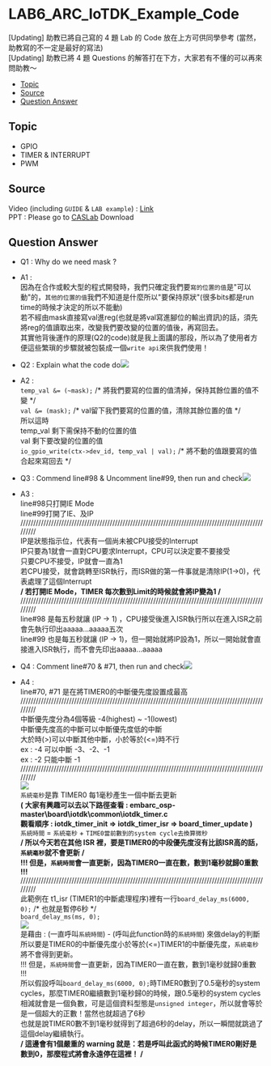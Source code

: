 # LAB6_ARC_IoTDK_Example_Code
[Updating] 助教已將自己寫的 4 題 Lab 的 Code 放在上方可供同學參考 (當然，助教寫的不一定是最好的寫法)  
[Updating] 助教已將 4 題 Questions 的解答打在下方，大家若有不懂的可以再來問助教～
* [Topic](#topic)
* [Source](#source)
* [Question Answer](#question-answer)
## Topic
* GPIO
* TIMER & INTERRUPT
* PWM
## Source
Video (including `GUIDE` & `LAB example`) : [Link](https://www.youtube.com/playlist?list=PLtOgiVU90A6_jJ7KYYybvQ1WFFaivElLi)  
PPT : Please go to [CASLab](https://caslab.ee.ncku.edu.tw/dokuwiki/course:co:109) Download
## Question Answer
* Q1 : Why do we need mask ?
* A1 :  
因為在合作或較大型的程式開發時，我們只確定我們要`寫的位置的值`是"可以動"的，`其他的位置的值`我們不知道是什麼所以"要保持原狀"(很多bits都是run time的時候才決定的所以不能動)  
若不經由mask直接寫val進reg(也就是將val寫進腳位的輸出資訊)的話，須先將reg的值讀取出來，改變我們要改變的位置的值後，再寫回去。  
其實他背後運作的原理(Q2的code)就是我上面講的那段，所以為了使用者方便這些繁瑣的步驟就被包裝成一個`write api`來供我們使用！  
  
* Q2 : Explain what the code do![](https://i.imgur.com/hIDovxP.png)
* A2 :  
`temp_val &= (~mask);` /\* 將我們要寫的位置的值清掉，保持其餘位置的值不變 \*/  
`val &= (mask);` /\* val留下我們要寫的位置的值，清除其餘位置的值 \*/  
所以這時  
temp_val 剩下需保持不動的位置的值  
val 剩下要改變的位置的值  
`io_gpio_write(ctx->dev_id, temp_val | val);` /\* 將不動的值跟要寫的值合起來寫回去 \*/  
  
* Q3 : Commend line#98 & Uncomment line#99, then run and check![](https://i.imgur.com/P8f2Ea5.png)
* A3 :  
line#98只打開IE Mode  
line#99打開了IE、及IP  
/////////////////////////////////////////////////////////////////////////////////////////////////////  
IP是狀態指示位，代表有一個尚未被CPU接受的Interrupt  
IP只要為1就會一直對CPU要求Interrupt，CPU可以決定要不要接受  
只要CPU不接受，IP就會一直為1  
若CPU接受，就會跳轉至ISR執行，而ISR做的第一件事就是清除IP(1->0)，代表處理了這個Interrupt  
**/ 若打開IE Mode，TIMER 每次數到Limit的時候就會將IP變為1 /**  
/////////////////////////////////////////////////////////////////////////////////////////////////////  
line#98 是每五秒就讓 (IP -> 1) ，CPU接受後進入ISR執行所以在進入ISR之前會先執行印出aaaaa...aaaaa五次  
line#99 也是每五秒就讓 (IP -> 1)，但一開始就將IP設為1，所以一開始就會直接進入ISR執行，而不會先印出aaaaa...aaaaa  
  
* Q4 : Comment line#70 & #71, then run and check![](https://i.imgur.com/wFmpvKM.png)
* A4 :  
line#70, #71 是在將TIMER0的中斷優先度設置成最高  
/////////////////////////////////////////////////////////////////////////////////////////////////////  
中斷優先度分為4個等級 -4(highest) ~ -1(lowest)  
中斷優先度高的中斷可以中斷優先度低的中斷  
大於時(>)可以中斷其他中斷，小於等於(<=)時不行  
ex : -4 可以中斷 -3、-2、-1  
ex : -2 只能中斷 -1  
/////////////////////////////////////////////////////////////////////////////////////////////////////  
![](https://i.imgur.com/uzBx8YQ.png)  
`系統毫秒`是靠 TIMER0 每1毫秒產生一個中斷去更新  
**( 大家有興趣可以去以下路徑查看 : embarc_osp-master\board\iotdk\common\iotdk_timer.c  
觀看順序 : iotdk_timer_init => iotdk_timer_isr => board_timer_update )**  
`系統時間` = `系統毫秒` + `TIME0當前數到的system cycle去換算微秒`  
**/ 所以今天若在其他 ISR 裡，要是TIMER0的中段優先度沒有比該ISR高的話，`系統毫秒`就不會更新 /**  
**!!! 但是，`系統時間`會一直更新，因為TIMER0一直在數，數到1毫秒就歸0重數 !!!**  
/////////////////////////////////////////////////////////////////////////////////////////////////////  
此範例在 t1_isr (TIMER1的中斷處理程序)裡有一行`board_delay_ms(6000, 0);` /\* 也就是暫停6秒 \*/  
`board_delay_ms(ms, 0);`   
![](https://i.imgur.com/2brGt5q.png)  
是藉由 : (一直呼叫`系統時間`) - (呼叫此function時的`系統時間`) 來做delay的判斷  
所以要是TIMER0的中斷優先度小於等於(<=)TIMER1的中斷優先度，`系統毫秒`將不會得到更新。  
!!! 但是，`系統時間`會一直更新，因為TIMER0一直在數，數到1毫秒就歸0重數 !!!  
所以假設呼叫`board_delay_ms(6000, 0);`時TIMER0數到了0.5毫秒的system cycles，那麼TIMER0繼續數到1毫秒歸0的時候，跟0.5毫秒的system cycles相減就會是一個負數，可是這個資料型態是`unsigned integer`，所以就會等於是一個超大的正數！當然也就超過了6秒  
也就是說TIMER0數不到1毫秒就得到了超過6秒的delay，所以一瞬間就跳過了這個delay繼續執行。  
**/ 這邊會有1個嚴重的 warning 就是：若是呼叫此函式的時候TIMER0剛好是數到0，那麼程式將會永遠停在這裡！ /**  
